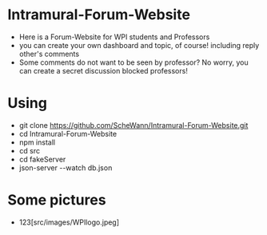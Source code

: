 # Intramural-Forum-Website

- Here is a Forum-Website for WPI students and Professors
- you can create your own dashboard and topic, of course! including reply other's comments
- Some comments do not want to be seen by professor? No worry, you can create a secret discussion blocked professors!

# Using
- git clone https://github.com/ScheWann/Intramural-Forum-Website.git
- cd Intramural-Forum-Website
- npm install
- cd src
- cd fakeServer
- json-server --watch db.json

# Some pictures
- 123[src/images/WPIlogo.jpeg]
